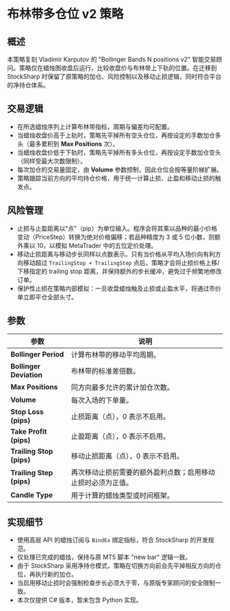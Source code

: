 # 布林带多仓位 v2 策略

## 概述
本策略复刻 Vladimir Karputov 的 "Bollinger Bands N positions v2" 智能交易顾问。策略仅在蜡烛图收盘后运行，比较收盘价与布林带上下轨的位置。在迁移到 StockSharp 时保留了原策略的加仓、风险控制以及移动止损逻辑，同时符合平台的净持仓体系。

## 交易逻辑
- 在所选蜡烛序列上计算布林带指标，周期与偏差均可配置。
- 当蜡烛收盘价高于上轨时，策略先平掉所有空头仓位，再按设定的手数加仓多头（最多累积到 **Max Positions** 次）。
- 当蜡烛收盘价低于下轨时，策略先平掉所有多头仓位，再按设定手数加仓空头（同样受最大次数限制）。
- 每次加仓的交易量固定，由 **Volume** 参数控制，因此仓位会按等量阶梯扩展。
- 策略跟踪当前方向的平均持仓价格，用于统一计算止损、止盈和移动止损的触发点。

## 风险管理
- 止损与止盈距离以“点”（pip）为单位输入。程序会将其乘以品种的最小价格变动（PriceStep）转换为绝对价格偏移；若品种精度为 3 或 5 位小数，则额外乘以 10，以模拟 MetaTrader 中的五位定价处理。
- 移动止损距离与移动步长同样以点数表示。只有当价格从平均入场价向有利方向移动超过 `TrailingStop + TrailingStep` 点后，策略才会将止损价格上移/下移指定的 trailing stop 距离，并保持额外的步长缓冲，避免过于频繁地修改订单。
- 保护性止损在策略内部模拟：一旦收盘蜡烛触及止损或止盈水平，将通过市价单立即平仓全部头寸。

## 参数
| 参数 | 说明 |
|------|------|
| **Bollinger Period** | 计算布林带的移动平均周期。 |
| **Bollinger Deviation** | 布林带的标准差倍数。 |
| **Max Positions** | 同方向最多允许的累计加仓次数。 |
| **Volume** | 每次入场的下单量。 |
| **Stop Loss (pips)** | 止损距离（点），0 表示不启用。 |
| **Take Profit (pips)** | 止盈距离（点），0 表示不启用。 |
| **Trailing Stop (pips)** | 移动止损距离（点），0 表示不启用。 |
| **Trailing Step (pips)** | 再次移动止损前需要的额外盈利点数；启用移动止损时必须为正值。 |
| **Candle Type** | 用于计算的蜡烛类型或时间框架。 |

## 实现细节
- 使用高层 API 的蜡烛订阅与 `BindEx` 绑定指标，符合 StockSharp 的开发规范。
- 仅处理已完成的蜡烛，保持与原 MT5 脚本 "new bar" 逻辑一致。
- 由于 StockSharp 采用净持仓模式，策略在切换方向前会先平掉相反方向的仓位，再执行新的加仓。
- 当启用移动止损时会强制检查步长必须大于零，与原版专家顾问的安全限制一致。
- 本次仅提供 C# 版本，暂未包含 Python 实现。
